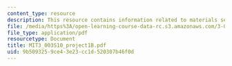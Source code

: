 ```yaml
---
content_type: resource
description: This resource contains information related to materials section.
file: /media/https%3A/open-learning-course-data-rc.s3.amazonaws.com/3-003-principles-of-engineering-practice-spring-2010/9b5093259ce43e23cc1d520307b46f0d_MIT3_003S10_project1B.pdf
file_type: application/pdf
resourcetype: Document
title: MIT3_003S10_project1B.pdf
uid: 9b509325-9ce4-3e23-cc1d-520307b46f0d
---
```

